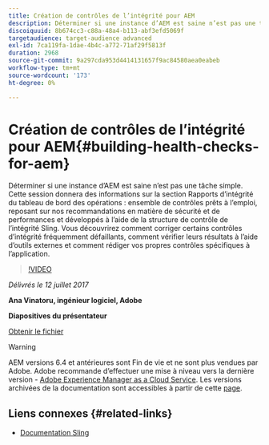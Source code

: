 ```yaml
---
title: Création de contrôles de l’intégrité pour AEM
description: Déterminer si une instance d’AEM est saine n’est pas une tâche simple. Cette session donnera des informations sur la section Rapports d’intégrité du tableau de bord des opérations.
discoiquuid: 8b674cc3-c88a-48a4-b113-abf3efd5069f
targetaudience: target-audience advanced
exl-id: 7ca119fa-1dae-4b4c-a772-71af29f5813f
duration: 2968
source-git-commit: 9a297cda953d4414131657f9ac84580aea0eabeb
workflow-type: tm+mt
source-wordcount: '173'
ht-degree: 0%

---
```


# Création de contrôles de l’intégrité pour AEM{#building-health-checks-for-aem}

Déterminer si une instance d’AEM est saine n’est pas une tâche simple. Cette session donnera des informations sur la section Rapports d’intégrité du tableau de bord des opérations : ensemble de contrôles prêts à l’emploi, reposant sur nos recommandations en matière de sécurité et de performances et développés à l’aide de la structure de contrôle de l’intégrité Sling. Vous découvrirez comment corriger certains contrôles d’intégrité fréquemment défaillants, comment vérifier leurs résultats à l’aide d’outils externes et comment rédiger vos propres contrôles spécifiques à l’application.

>[!VIDEO](https://video.tv.adobe.com/v/19026/?quality=9)

*Délivrés le 12 juillet 2017*

**Ana Vinatoru, ingénieur logiciel, Adobe**

**Diapositives du présentateur**

[Obtenir le fichier](assets/aem-gems-health-checks-for-aem.pdf)

>[!WARNING]
>
>AEM versions 6.4 et antérieures sont Fin de vie et ne sont plus vendues par Adobe.  Adobe recommande d’effectuer une mise à niveau vers la dernière version - [Adobe Experience Manager as a Cloud Service](https://experienceleague.adobe.com/docs/experience-manager-cloud-service.html).  Les versions archivées de la documentation sont accessibles à partir de cette [page](https://experienceleague.adobe.com/docs/experience-manager-release-information/aem-release-updates/previous-updates/aem-previous-versions.html?lang=fr).

## Liens connexes {#related-links}

* [Documentation Sling](https://sling.apache.org/documentation/bundles/sling-health-check-tool.html)
